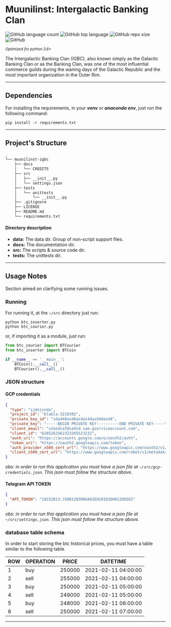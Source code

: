 # Muunilinst: Intergalactic Banking Clan

![GitHub language count](https://img.shields.io/github/languages/count/Brunopaes/octo-template.svg)
![GitHub top language](https://img.shields.io/github/languages/top/Brunopaes/octo-template.svg)
![GitHub repo size](https://img.shields.io/github/repo-size/Brunopaes/octo-template.svg)
![GitHub](https://img.shields.io/github/license/Brunopaes/octo-template.svg)

<small>_Optimized for python 3.6+_</small>

The Intergalactic Banking Clan (IGBC), also known simply as the Galactic 
Banking Clan or as the Banking Clan, was one of the most influential commerce 
guilds during the waning days of the Galactic Republic and the most
important organization in the Outer Rim.

----------------------

## Dependencies

For installing the requirements, in your ___venv___ or ___anaconda env___, 
just run the following command:

```shell script
pip install -r requirements.txt
```
----------------

## Project's Structure

```bash 
.
└── muunilinst-igbc
    ├── docs
    │   └── CREDITS
    ├── src
    │   ├── __init__.py
    │   └── settings.json
    ├── tests
    │   └── unittests
    │       └── __init__.py
    ├── .gitignore
    ├── LICENSE
    ├── README.md
    └── requirements.txt
```

#### Directory description

- __data:__ The data dir. Group of non-script support files.
- __docs:__ The documentation dir.
- __src:__ The scripts & source code dir.
- __tests:__ The unittests dir.

----------------

## Usage Notes

Section aimed on clarifying some running issues.

### Running

For running it, at the `~/src` directory just run:

```shell script
python btc_inserter.py
python btc_courier.py
``` 

or, if importing it as a module, just run:
````python
from btc_courier import BTCourier
from btc_inserter import BTCoin

if __name__ == '__main__':
    BTCoin().__call__()
    BTCourier().__call__()
````

### JSON structure

#### GCP credentials
````json
{
  "type": "sjdnjsnda",
  "project_id": "blabla-3219392",
  "private_key_id": "sdad48asd8asdas4das54dasd4",
  "private_key": "-----BEGIN PRIVATE KEY----------END PRIVATE KEY-----\n",
  "client_email": "sdasdsaf@sadsd.iam.gserviceaccount.com",
  "client_id": "6265262562323265523232",
  "auth_uri": "https://accounts.google.com/o/oauth2/auth",
  "token_uri": "https://oauth2.googleapis.com/token",
  "auth_provider_x509_cert_url": "https://www.googleapis.com/oauth2/v1/certs",
  "client_x509_cert_url": "https://www.googleapis.com/robot/v1/metadata/x509"
}
````

_obs: in order to run this application you must have a json file at 
`~/src/gcp-credentials.json`. This json must follow the structure above._

#### Telegram API TOKEN
````json
{
  "API_TOKEN": "18232813:JSDB1283DNSA82EH281D1DH812DOI82"
}
````

_obs: in order to run this application you must have a json file at 
`~/src/settings.json`. This json must follow the structure above._

### database table schema

In order to start storing the btc historical prices, you must have a table
similar to the following table.

| ROW | OPERATION | PRICE   | DATETIME             |
|-----|-----------|---------|----------------------|
| 1   | buy       | 250000  | 2021-02-11 04:00:00  |
| 2   | sell      | 255000  | 2021-02-11 04:00:00  |
| 3   | buy       | 250000  | 2021-02-11 05:00:00  |
| 4   | sell      | 249000  | 2021-02-11 05:00:00  |
| 5   | buy       | 248000  | 2021-02-11 06:00:00  |
| 6   | sell      | 250000  | 2021-02-11 07:00:00  |

---------------
